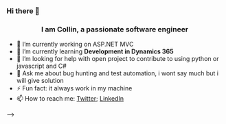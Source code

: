 ### Hi there 👋

<h3 align="center">I am Collin, a passionate software engineer </h3>

- 🔭 I’m currently working on ASP.NET MVC
- 🌱 I’m currently learning **Development in Dynamics 365**
- 🤔 I’m looking for help with open project to contribute to using python or javascript and C#
- 💬 Ask me about bug hunting and test automation, i wont say much but i will give solution
- ⚡ Fun fact: it always work in my machine
- 📫 How to reach me: <a href="https://twitter.com/Kipchumb3Colli1">Twitter</a>; <a href="https://www.linkedin.com/mynetwork/invite-connect/connections/">LinkedIn</a>


<!-- [![spotify-github-profile](https://spotify-github-profile.vercel.app/api/view?uid=31xjmm232xf2slflihwc57zvt7om&cover_image=true&theme=default&show_offline=false&background_color=37e614&interchange=false)](https://github.com/kittinan/spotify-github-profile) -->


<!-- <p align="left"> <img src="https://komarev.com/ghpvc/?username=mungaben&label=Profile%20views&color=0e75b6&style=flat" alt="mungaben" /> </p> -->

<!-- <p align="left"> <a href="https://github.com/ryo-ma/github-profile-trophy"><img src="https://github-profile-trophy.vercel.app/?username=mungaben" alt="mungaben" /></a> </p> -->

<!-- <p align="left"> <a href="https://twitter.com/naval" target="blank"><img src="https://img.shields.io/twitter/follow/naval?logo=twitter&style=for-the-badge" alt="naval" /></a> </p> -->

<!-- 
- 🔭 I’m currently working on [dev.to clone in nextjs](https://github.com/mungaben)

- 🌱 I’m currently learning **reactjs ,django**

- 👯 I’m looking to collaborate on [any project]( using react or django,python)

- 🤝 I’m looking for help with [this project]()

- 👨‍💻 All of my projects are available at [link](link)

- 📝 I regularly write articles on [link](link)

- 💬 Ask me about **reactjs django**

- 📫 How to reach me **mungaben21@gmail.com**

- 📄 Know about my experiences [link](link)

- ⚡ Fun fact **java is funny** -->

<!-- ### Blogs posts
<!-- BLOG-POST-LIST:START -->
<!-- BLOG-POST-LIST:END --> -->

<!-- <h3 align="left">Connect with me:</h3>
<p align="left">
<a href="https://codepen.io/noneode" target="blank"><img align="center" src="https://raw.githubusercontent.com/rahuldkjain/github-profile-readme-generator/master/src/images/icons/Social/codepen.svg" alt="noneode" height="30" width="40" /></a>
<a href="https://dev.to/none" target="blank"><img align="center" src="https://raw.githubusercontent.com/rahuldkjain/github-profile-readme-generator/master/src/images/icons/Social/devto.svg" alt="none" height="30" width="40" /></a>
<a href="https://twitter.com/naval" target="blank"><img align="center" src="https://raw.githubusercontent.com/rahuldkjain/github-profile-readme-generator/master/src/images/icons/Social/twitter.svg" alt="naval" height="30" width="40" /></a>
<a href="https://linkedin.com/in/none likndin" target="blank"><img align="center" src="https://raw.githubusercontent.com/rahuldkjain/github-profile-readme-generator/master/src/images/icons/Social/linked-in-alt.svg" alt="none likndin" height="30" width="40" /></a>
<a href="https://stackoverflow.com/users/none" target="blank"><img align="center" src="https://raw.githubusercontent.com/rahuldkjain/github-profile-readme-generator/master/src/images/icons/Social/stack-overflow.svg" alt="none" height="30" width="40" /></a>
<a href="https://codesandbox.com/code none" target="blank"><img align="center" src="https://raw.githubusercontent.com/rahuldkjain/github-profile-readme-generator/master/src/images/icons/Social/codesandbox.svg" alt="code none" height="30" width="40" /></a>
<a href="https://fb.com/name" target="blank"><img align="center" src="https://raw.githubusercontent.com/rahuldkjain/github-profile-readme-generator/master/src/images/icons/Social/facebook.svg" alt="name" height="30" width="40" /></a>
<a href="https://instagram.com/name" target="blank"><img align="center" src="https://raw.githubusercontent.com/rahuldkjain/github-profile-readme-generator/master/src/images/icons/Social/instagram.svg" alt="name" height="30" width="40" /></a>
<a href="/url" target="blank"><img align="center" src="https://raw.githubusercontent.com/rahuldkjain/github-profile-readme-generator/master/src/images/icons/Social/rss.svg" alt="url" height="30" width="40" /></a>
</p>

<h3 align="left">Languages and Tools:</h3>
<p align="left"> <a href="https://getbootstrap.com" target="_blank" rel="noreferrer"> <img src="https://raw.githubusercontent.com/devicons/devicon/master/icons/bootstrap/bootstrap-plain-wordmark.svg" alt="bootstrap" width="40" height="40"/> </a> <a href="https://www.w3schools.com/css/" target="_blank" rel="noreferrer"> <img src="https://raw.githubusercontent.com/devicons/devicon/master/icons/css3/css3-original-wordmark.svg" alt="css3" width="40" height="40"/> </a> <a href="https://dart.dev" target="_blank" rel="noreferrer"> <img src="https://www.vectorlogo.zone/logos/dartlang/dartlang-icon.svg" alt="dart" width="40" height="40"/> </a> <a href="https://www.djangoproject.com/" target="_blank" rel="noreferrer"> <img src="https://cdn.worldvectorlogo.com/logos/django.svg" alt="django" width="40" height="40"/> </a> <a href="https://www.figma.com/" target="_blank" rel="noreferrer"> <img src="https://www.vectorlogo.zone/logos/figma/figma-icon.svg" alt="figma" width="40" height="40"/> </a> <a href="https://firebase.google.com/" target="_blank" rel="noreferrer"> <img src="https://www.vectorlogo.zone/logos/firebase/firebase-icon.svg" alt="firebase" width="40" height="40"/> </a> <a href="https://git-scm.com/" target="_blank" rel="noreferrer"> <img src="https://www.vectorlogo.zone/logos/git-scm/git-scm-icon.svg" alt="git" width="40" height="40"/> </a> <a href="https://graphql.org" target="_blank" rel="noreferrer"> <img src="https://www.vectorlogo.zone/logos/graphql/graphql-icon.svg" alt="graphql" width="40" height="40"/> </a> <a href="https://heroku.com" target="_blank" rel="noreferrer"> <img src="https://www.vectorlogo.zone/logos/heroku/heroku-icon.svg" alt="heroku" width="40" height="40"/> </a> <a href="https://www.w3.org/html/" target="_blank" rel="noreferrer"> <img src="https://raw.githubusercontent.com/devicons/devicon/master/icons/html5/html5-original-wordmark.svg" alt="html5" width="40" height="40"/> </a> <a href="https://gohugo.io/" target="_blank" rel="noreferrer"> <img src="https://api.iconify.design/logos-hugo.svg" alt="hugo" width="40" height="40"/> </a> <a href="https://developer.mozilla.org/en-US/docs/Web/JavaScript" target="_blank" rel="noreferrer"> <img src="https://raw.githubusercontent.com/devicons/devicon/master/icons/javascript/javascript-original.svg" alt="javascript" width="40" height="40"/> </a> <a href="https://www.mysql.com/" target="_blank" rel="noreferrer"> <img src="https://raw.githubusercontent.com/devicons/devicon/master/icons/mysql/mysql-original-wordmark.svg" alt="mysql" width="40" height="40"/> </a> <a href="https://nativescript.org/" target="_blank" rel="noreferrer"> <img src="https://raw.githubusercontent.com/detain/svg-logos/780f25886640cef088af994181646db2f6b1a3f8/svg/nativescript.svg" alt="nativescript" width="40" height="40"/> </a> <a href="https://nextjs.org/" target="_blank" rel="noreferrer"> <img src="https://cdn.worldvectorlogo.com/logos/nextjs-2.svg" alt="nextjs" width="40" height="40"/> </a> <a href="https://nodejs.org" target="_blank" rel="noreferrer"> <img src="https://raw.githubusercontent.com/devicons/devicon/master/icons/nodejs/nodejs-original-wordmark.svg" alt="nodejs" width="40" height="40"/> </a> <a href="https://pandas.pydata.org/" target="_blank" rel="noreferrer"> <img src="https://raw.githubusercontent.com/devicons/devicon/2ae2a900d2f041da66e950e4d48052658d850630/icons/pandas/pandas-original.svg" alt="pandas" width="40" height="40"/> </a> <a href="https://www.photoshop.com/en" target="_blank" rel="noreferrer"> <img src="https://raw.githubusercontent.com/devicons/devicon/master/icons/photoshop/photoshop-line.svg" alt="photoshop" width="40" height="40"/> </a> <a href="https://www.postgresql.org" target="_blank" rel="noreferrer"> <img src="https://raw.githubusercontent.com/devicons/devicon/master/icons/postgresql/postgresql-original-wordmark.svg" alt="postgresql" width="40" height="40"/> </a> <a href="https://www.python.org" target="_blank" rel="noreferrer"> <img src="https://raw.githubusercontent.com/devicons/devicon/master/icons/python/python-original.svg" alt="python" width="40" height="40"/> </a> <a href="https://reactjs.org/" target="_blank" rel="noreferrer"> <img src="https://raw.githubusercontent.com/devicons/devicon/master/icons/react/react-original-wordmark.svg" alt="react" width="40" height="40"/> </a> <a href="https://reactnative.dev/" target="_blank" rel="noreferrer"> <img src="https://reactnative.dev/img/header_logo.svg" alt="reactnative" width="40" height="40"/> </a> <a href="https://redux.js.org" target="_blank" rel="noreferrer"> <img src="https://raw.githubusercontent.com/devicons/devicon/master/icons/redux/redux-original.svg" alt="redux" width="40" height="40"/> </a> <a href="https://www.sqlite.org/" target="_blank" rel="noreferrer"> <img src="https://www.vectorlogo.zone/logos/sqlite/sqlite-icon.svg" alt="sqlite" width="40" height="40"/> </a> <a href="https://tailwindcss.com/" target="_blank" rel="noreferrer"> <img src="https://www.vectorlogo.zone/logos/tailwindcss/tailwindcss-icon.svg" alt="tailwind" width="40" height="40"/> </a> <a href="https://www.tensorflow.org" target="_blank" rel="noreferrer"> <img src="https://www.vectorlogo.zone/logos/tensorflow/tensorflow-icon.svg" alt="tensorflow" width="40" height="40"/> </a> <a href="https://www.typescriptlang.org/" target="_blank" rel="noreferrer"> <img src="https://raw.githubusercontent.com/devicons/devicon/master/icons/typescript/typescript-original.svg" alt="typescript" width="40" height="40"/> </a> </p>

<h3 align="left">Support:</h3>
<p><a href="https://www.buymeacoffee.com/kofi me"> <img align="left" src="https://cdn.buymeacoffee.com/buttons/v2/default-yellow.png" height="50" width="210" alt="kofi me" /></a><a href="https://ko-fi.com/kofi me"> <img align="left" src="https://cdn.ko-fi.com/cdn/kofi3.png?v=3" height="50" width="210" alt="kofi me" /></a></p><br><br>

<p><img align="left" src="https://github-readme-stats.vercel.app/api/top-langs?username=mungaben&show_icons=true&locale=en&layout=compact" alt="mungaben" /></p>

<p>&nbsp;<img align="center" src="https://github-readme-stats.vercel.app/api?username=mungaben&show_icons=true&locale=en" alt="mungaben" /></p>

<p><img align="center" src="https://github-readme-streak-stats.herokuapp.com/?user=mungaben&" alt="mungaben" /></p> -->

